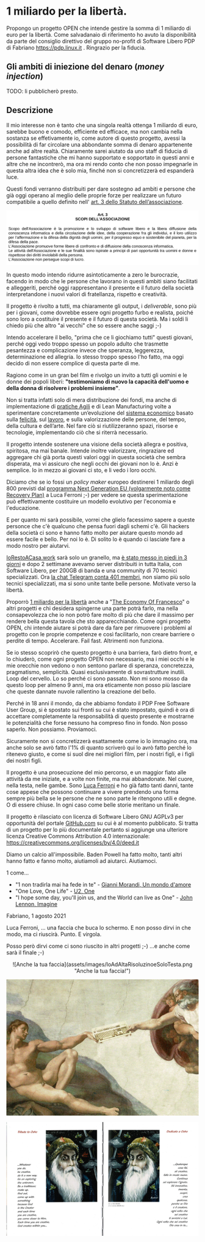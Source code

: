 # 1 miliardo per la libertà.

Propongo un progetto OPEN che intende gestire la somma di 1 miliardo di euro per la libertà. Come salvadanaio di riferimento ho avuto la disponibilità da parte del consiglio direttivo del gruppo no-profit di Software Libero PDP di Fabriano https://pdp.linux.it . Ringrazio per la fiducia.

## Gli ambiti di iniezione del denaro (*money injection*)

TODO: li pubblicherò presto.

## Descrizione

Il mio interesse non è tanto che una singola realtà ottenga 1 miliardo di euro, sarebbe buono e comodo, efficiente ed efficace, ma non cambia nella sostanza se effetivamente io, come autore di questo progetto, avessi la possibilità di far circolare una abbondante somma di denaro appartenente anche ad altre realtà. Chiaramente sarei aiutato da uno staff di fiducia di persone fantastiche che mi hanno supportato e sopportato in questi anni e altre che ne incontrerò, ma ora mi rendo conto che non posso impegnarle in questa altra idea che è solo mia, finché non si concretizzerà ed espanderà luce.

Questi fondi verranno distribuiti per dare sostegno ad ambiti e persone che già oggi operano al meglio delle proprie forze per realizzare un futuro compatibile a quello definito nell' [art. 3 dello Statuto dell’associazione](assets/doc/PDP_Statuto_2003.pdf). 

![Art. 3 dello Statuto del PDP](assets/images/PDP_Statuto_art_3.png "Art. 3 dello Statuto del PDP Free Software User Group")

In questo modo intendo ridurre asintoticamente a zero le burocrazie, facendo in modo che le persone che lavorano in questi ambiti siano facilitati e alleggeriti, perché oggi rappresentano il presente e il futuro della società interpretandone i nuovi valori di fratellanza, rispetto e creatività. 

Il progetto è rivolto a tutti, ma chiaramente gli output, i *deliverable*, sono più per i giovani, come dovrebbe essere ogni progetto furbo e realista, poiché sono loro a costituire il presente e il futuro di questa società. Ma i soldi li chiedo più che altro "ai vecchi" che so essere anche saggi ;-)

Intendo accelerare il bello, "prima che ce li giochiamo tutti" questi giovani, perché oggi vedo troppo spesso un popolo adulto che trasmette pesantezza e complicazione
invece che speranza, leggerezza, determinazione ed allegria. Io stesso troppo spesso l'ho fatto, ma oggi decido di non essere complice di questa parte di me.

Ragiono come in un gran bel film e rivolgo un invito a tutti gli uomini e le donne dei popoli liberi: **"testimoniamo di nuovo la capacità dell'uomo e della donna di risolvere i problemi insieme"**.

Non si tratta infatti solo di mera distribuzione dei fondi, ma anche di implementazione di [pratiche Agili](https://agilemanifesto.org/iso/it/manifesto.html) e di Lean Manufacturing volte a sperimentare concretamente un’evoluzione del [sistema economico](https://it.wikipedia.org/wiki/Economia) basato sulla [felicità](https://it.wikipedia.org/wiki/Felicit%C3%A0_interna_lorda), sul [lavoro](https://it.wikipedia.org/wiki/Lavoro), e sulla valorizzazione delle persone, del tempo, della cultura e dell’arte. Nel fare ciò si riutilizzeranno spazi, risorse e tecnologie, implementando ciò che si riterrà necessario.

Il progetto intende sostenere una visione della società allegra e positiva, spiritosa, ma mai banale. Intende inoltre valorizzare, ringraziare ed aggregare chi già porta questi valori oggi in questa società che sembra disperata, ma vi assicuro che negli occhi dei giovani non lo è. Anzi è semplice. Io in mezzo ai giovani ci sto, e li vedo i loro occhi.

Diciamo che se io fossi un *policy maker* europeo destinerei 1 miliardo degli 800 previsti dal [programma Next Generation EU (volgarmente noto come Recovery Plan)](https://ec.europa.eu/info/strategy/recovery-plan-europe_it) a Luca Ferroni ;-) per vedere se questa sperimentazione può effettivamente costituire un modello evolutivo per l'economia e l'educazione.

E per quanto mi sarà possibile, vorrei che glielo facessimo sapere a queste personce che c'è qualcuno che pensa fuori dagli schemi c'è. Gli hackers della società ci sono e hanno fatto molto per aiutare questo mondo ad essere facile e bello. Per noi lo è. Di solito lo è quando ci lasciate fare a modo nostro per aiutarvi.

[IoRestoACasa.work](https://iorestoacasa.work) sarà solo un granello, ma [è stato messo in piedi in 3 giorni](https://iorestoacasa.work/rassegna-stampa.html) e dopo 2 settimane avevamo server distribuiti in tutta Italia, con Software Libero, per 200GB di banda e una community di 70 tecnici specializzati. Ora [la chat Telegram conta 401 membri](https://t.me/iorestoacasawork), non siamo più solo tecnici specializzati, ma si sono unite tante belle persone. Motivate verso la libertà.

Proporrò [1 miliardo per la libertà](https://github.com/feroda/1) anche a "[The Economy Of Francesco](https://francescoeconomy.org/it/)" o altri progetti e chi desidera spingerne una parte potrà farlo, ma nella consapevolezza che io non potrò fare molto di più che dare il massimo per rendere bella questa tavola che sto apparecchiando. Come ogni progetto OPEN, chi intende aiutare si potrà dare da fare per rimuovere i problemi al progetto con le proprie competenze e così facilitarlo, non creare barriere o perdite di tempo. Accelerare. Fail fast. Altrimenti non funziona.

Se io stesso scoprirò che questo progetto è una barriera, farò dietro front, e lo chiuderò, come ogni progetto OPEN non necessario, ma i miei occhi e le mie orecchie non vedono o non sentono parlare di speranza, concretezza, pragmatismo, semplicità. Quasi esclusivamente di sovrastrutture inutili. Loop del cervello. Lo so perché ci sono passato. Non mi sono mosso da questo loop per almeno 9 anni, ma ora eticamente non posso più lasciare che queste dannate nuvole rallentino la creazione del bello.

Perché in 18 anni il mondo, da che abbiamo fondato il PDP Free Software User Group, si è spostato sui fronti su cui è stato impostato, quindi è ora di accettare completamente la responsabilità di questo presente e mostrarne le potenzialità che forse nessuno ha compreso fino in fondo. Non posso saperlo. Non possiamo. Proviamoci.

Sicuramente non si concretizzerà esattamente come io lo immagino ora, ma anche solo se avrò fatto l'1% di quanto scriverò qui lo avrò fatto perché lo ritenevo giusto, e come si suol dire nei migliori film, per i nostri figli, e i figli dei nostri figli.

Il progetto è una prosecuzione del mio percorso, e un maggior fiato alle attività da me iniziate, e a volte non finite, ma mai abbandonate. Nel cuore, nella testa, nelle gambe. Sono [Luca Ferroni](https://www.lucaferroni.it) e ho già fatto tanti danni, tante cose appese che possono continuare a vivere prendendo una forma sempre più bella se le persone che ne sono parte le ritengono utili e degne. O di essere chiuse. In ogni caso come belle storie meritano un finale.

Il progetto è rilasciato con licenza di Software Libero GNU AGPLv3 per opportunità del portale [GitHub.com](https://github.com) su cui è al momento pubblicato. Si tratta di un progetto per lo più documentale pertanto si aggiunge una ulteriore licenza Creative Commons Attribution 4.0 internazionale: https://creativecommons.org/licenses/by/4.0/deed.it 

Diamo un calcio all'impossibile. Baden Powell ha fatto molto, tanti altri hanno fatto e fanno molto, aiutiamoli ad aiutarci. Aiutiamoci. 

1 come... 

* "1 non tradirla mai ha fede in te" - [Gianni Morandi, Un mondo d'amore](https://youtu.be/2c_xoz1gCgU)
* "One Love, One Life" - [U2, One](https://youtu.be/ftjEcrrf7r0)
* "I hope some day, you'll join us, and the World can live as One" - [John Lennon, Imagine](https://youtu.be/EJ72bYyEtBg)

Fabriano, 1 agosto 2021

Luca Ferroni, 
... una faccia che buca lo schermo. E non posso dirvi in che modo, ma ci riuscirà. Punto. E virgola.

Posso però dirvi come ci sono riuscito in altri progetti ;-) ...e anche come sarà il finale ;-)

<p style="text-align: center;">
![Anche la tua faccia](assets/images/IoAdAltaRisoluzinoeSoloTesta.png "Anche la tua faccia!")
</p>

![La creazione 2.0](assets/images/LaCreazioneDiAdamoConLaTastieraDalFOSDEM.jpg "La creazione 2.0")

![Creatività](assets/images/Osho.jpg "Creatività by Osho, tratto da *diecinumeriperconosceredio* - Verdirosi")